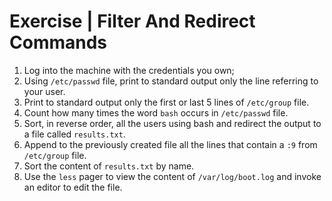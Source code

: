 # Exercise | Filter And Redirect Commands

1. Log into the machine with the credentials you own;
2. Using `/etc/passwd` file, print to standard output only the line referring to
   your user.
3. Print to standard output only the first or last 5 lines of `/etc/group` file.
4. Count how many times the word `bash` occurs in `/etc/passwd` file.
5. Sort, in reverse order, all the users using bash and redirect the output to a
   file called `results.txt`.
6. Append to the previously created file all the lines that contain a `:9` from
   `/etc/group` file.
7. Sort the content of `results.txt` by name.
8. Use the `less` pager to view the content of `/var/log/boot.log` and invoke an
   editor to edit the file.
